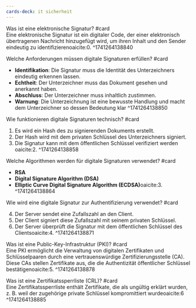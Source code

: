 ```yaml
---
cards-deck: it sicherheit
---
```




Was ist eine elektronische Signatur? #card  
Eine elektronische Signatur ist ein digitaler Code, der einer elektronisch übertragenen Nachricht hinzugefügt wird, um ihren Inhalt und den Sender eindeutig zu identifizieren​oaicite:0.
^1741264138840

Welche Anforderungen müssen digitale Signaturen erfüllen? #card

- **Identifikation**: Die Signatur muss die Identität des Unterzeichners eindeutig erkennen lassen.
- **Echtheit**: Der Unterzeichner muss das Dokument gesehen und anerkannt haben.
- **Abschluss**: Der Unterzeichner muss inhaltlich zustimmen.
- **Warnung**: Die Unterzeichnung ist eine bewusste Handlung und macht dem Unterzeichner so dessen Bedeutung klar
^1741264138850

Wie funktionieren digitale Signaturen technisch? #card

1. Es wird ein Hash des zu signierenden Dokuments erstellt.
2. Der Hash wird mit dem privaten Schlüssel des Unterzeichners signiert.
3. Die Signatur kann mit dem öffentlichen Schlüssel verifiziert werden​oaicite:2.
^1741264138858

Welche Algorithmen werden für digitale Signaturen verwendet? #card

- **RSA**
- **Digital Signature Algorithm (DSA)**
- **Elliptic Curve Digital Signature Algorithm (ECDSA)**​oaicite:3.
^1741264138864

Wie wird eine digitale Signatur zur Authentifizierung verwendet? #card

4. Der Server sendet eine Zufallszahl an den Client.
5. Der Client signiert diese Zufallszahl mit seinem privaten Schlüssel.
6. Der Server überprüft die Signatur mit dem öffentlichen Schlüssel des Clients​oaicite:4.
^1741264138871

Was ist eine Public-Key-Infrastruktur (PKI)? #card  
Eine PKI ermöglicht die Verwaltung von digitalen Zertifikaten und Schlüsselpaaren durch eine vertrauenswürdige Zertifizierungsstelle (CA). Diese CAs stellen Zertifikate aus, die die Authentizität öffentlicher Schlüssel bestätigen​oaicite:5.
^1741264138878

Was ist eine Zertifikatssperrliste (CRL)? #card  
Eine Zertifikatssperrliste enthält Zertifikate, die als ungültig erklärt wurden, z. B. weil der zugehörige private Schlüssel kompromittiert wurde​oaicite:6
^1741264138885
